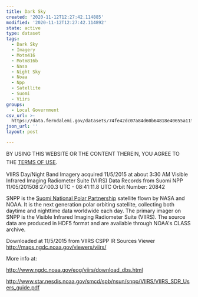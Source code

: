 ```yaml
---
title: Dark Sky
created: '2020-11-12T12:27:42.114885'
modified: '2020-11-12T12:27:42.114892'
state: active
type: dataset
tags:
  - Dark Sky
  - Imagery
  - Motm416
  - Motm816b
  - Nasa
  - Night Sky
  - Noaa
  - Npp
  - Satellite
  - Suomi
  - Viirs
groups:
  - Local Government
csv_url: >-
  https://data.ferndalemi.gov/datasets/74fe42dc07a84d60b64818e40655a11f_1.csv?outSR=%7B%22latestWkid%22%3A3857%2C%22wkid%22%3A102100%7D
json_url: ''
layout: post

---
```

<p>BY USING THIS WEBSITE OR THE CONTENT THEREIN, YOU AGREE TO THE <u><a href='https://www.oakgov.com/open-data-terms'>TERMS OF USE</a></u><span style='font-family: &quot;Avenir Next W01&quot;, &quot;Avenir Next W00&quot;, &quot;Avenir Next&quot;, Avenir, &quot;Helvetica Neue&quot;, Helvetica, Arial, sans-serif; font-size: 17px;'>. </span><br /></p><p>VIIRS Day/Night Band
Imagery acquired 11/5/2015 at about 3:30 AM
Visible Infrared Imaging Radiometer Suite (VIIRS)
Data Records from Suomi NPP
11/05/201508:27:00.3 UTC - 08:41:11.8 UTC
Orbit Number: 20842

SNPP is the <a href='https://jointmission.gsfc.nasa.gov/suomi.html' target='_blank'>Suomi National Polar Partnership</a> satellite flown by NASA and NOAA. It is the next generation polar orbiting satellite, collecting both daytime and nighttime data worldwide each day. The primary imager on SNPP is the Visible Infrared Imaging Radiometer Suite (VIIRS). The source data are produced in HDF5 format and are available through NOAA's CLASS archive.
</p><p></p><p>
Downloaded at 11/5/2015 from VIIRS CSPP IR Sources Viewer <a href='http://maps.ngdc.noaa.gov/viewers/viirs/'>http://maps.ngdc.noaa.gov/viewers/viirs/</a>
</p><p>
More info at:</p><p>
<a href='http://www.ngdc.noaa.gov/eog/viirs/download_dbs.html'>http://www.ngdc.noaa.gov/eog/viirs/download_dbs.html</a>
</p><p><a href='http://www.star.nesdis.noaa.gov/smcd/spb/nsun/snpp/VIIRS/VIIRS_SDR_Users_guide.pdf'>http://www.star.nesdis.noaa.gov/smcd/spb/nsun/snpp/VIIRS/VIIRS_SDR_Users_guide.pdf</a></p>
